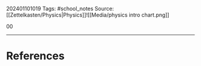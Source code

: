 202401101019
Tags: #school_notes 
Source: [[Zettelkasten/Physics|Physics]]![[Media/physics intro chart.png]]

00




---
# References

